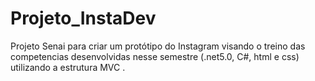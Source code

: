 # Projeto_InstaDev
Projeto Senai  para criar um protótipo do Instagram visando o treino das competencias desenvolvidas nesse semestre 
(.net5.0, C#, html e css) utilizando a estrutura MVC .
